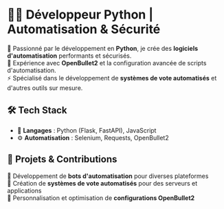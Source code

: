 # 👨‍💻 Développeur Python | Automatisation & Sécurité  

🚀 Passionné par le développement en **Python**, je crée des **logiciels d'automatisation** performants et sécurisés.  
📌 Expérience avec **OpenBullet2** et la configuration avancée de scripts d'automatisation.  
⚡ Spécialisé dans le développement de **systèmes de vote automatisés** et d'autres outils sur mesure.  

## 🛠️ Tech Stack
- 🔹 **Langages** : Python (Flask, FastAPI), JavaScript
- ⚙️ **Automatisation** : Selenium, Requests, OpenBullet2 

## 📌 Projets & Contributions
🔹 Développement de **bots d'automatisation** pour diverses plateformes  
🔹 Création de **systèmes de vote automatisés** pour des serveurs et applications  
🔹 Personnalisation et optimisation de **configurations OpenBullet2**  

